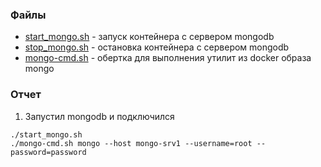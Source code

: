 ### Файлы
- [start_mongo.sh](start_mongo.sh) - запуск контейнера с сервером mongodb
- [stop_mongo.sh](stop_mongo.sh) - остановка контейнера с сервером mongodb
- [mongo-cmd.sh](mongo-cmd.sh) - обертка для выполнения утилит из docker образа mongo

### Отчет
1. Запустил mongodb и подключился
```
./start_mongo.sh   
./mongo-cmd.sh mongo --host mongo-srv1 --username=root --password=password
```

